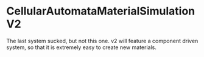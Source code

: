 # CellularAutomataMaterialSimulationV2
The last system sucked, but not this one. v2 will feature a component driven system, so that it is extremely easy to create new materials.

